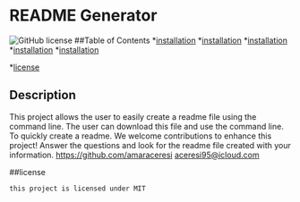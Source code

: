 # README Generator
  ![GitHub license](https://img.shields.io/badge/license-MIT-blue.svg)
  ##Table of Contents
  *[installation](#installation)
  *[installation](#installation)
  *[installation](#installation)
  *[installation](#installation)
  *[installation](#installation)
  
*[license](#license) 



  ## Description
  This project allows the user to easily create a readme file using the command line.
  The user can download this file and use the command line.
  To quickly create a readme.
  We welcome contributions to enhance this project!
  Answer the questions  and  look for the readme file created with your information.
  https://github.com/amaraceresi
  aceresi95@icloud.com

  ##license 
    
    this project is licensed under MIT

